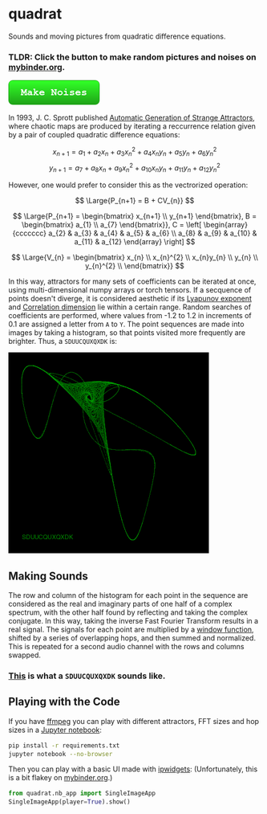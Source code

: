 # quadrat
Sounds and moving pictures from quadratic difference equations.

### TLDR: Click the button to make random pictures and noises on [mybinder.org](https://mybinder.org/).
[![Make Noises](img/make_noises.png)](https://mybinder.org/v2/gh/augeas/quadrat/main?urlpath=notebooks%2Fimage.ipynb%3F%26autorun%3Dtrue)

In 1993, J. C. Sprott published [Automatic Generation of Strange Attractors](https://sprott.physics.wisc.edu/pubs/PAPER203.HTM), where chaotic maps are produced by iterating a reccurrence relation given by a pair of coupled quadratic difference equations:

$$
x_{n+1} = a_{1} + a_{2}x_{n} + a_{3}x_{n}^{2} + a_{4}x_{n}y_{n} + a_{5}y_{n} + a_{6}y_{n}^{2}
$$
$$
y_{n+1} = a_{7} + a_{8}x_{n} + a_{9}x_{n}^{2} + a_{10}x_{n}y_{n} + a_{11}y_{n} + a_{12}y_{n}^{2}
$$

However, one would prefer to consider this as the vectrorized operation:

$$
\Large{P_{n+1} = B + CV_{n}}
$$

$$
\Large{P_{n+1} = \begin{bmatrix} x_{n+1} \\ y_{n+1} \end{bmatrix}, B =  \begin{bmatrix} a_{1} \\ a_{7} \end{bmatrix}}, C =  \left[ \begin{array}{ccccccc} a_{2} & a_{3} & a_{4} & a_{5} & a_{6} \\
a_{8} & a_{9} & a_{10} & a_{11} & a_{12} \end{array} \right]
$$

$$
\Large{V_{n} = \begin{bmatrix} x_{n} \\ x_{n}^{2} \\ x_{n}y_{n} \\ y_{n} \\ y_{n}^{2} \\  \end{bmatrix}}
$$

In this way, attractors for many sets of coefficients can be iterated at once, using multi-dimensional numpy arrays
or torch tensors. If a secquence of points doesn't diverge, it is considered aesthetic if its
[Lyapunov exponent](https://en.wikipedia.org/wiki/Lyapunov_exponent) and
[Correlation dimension](https://en.wikipedia.org/wiki/Correlation_dimension) lie within a
certain range. Random searches of coefficients are performed,
where values from -1.2 to 1.2 in increments of 0.1 are assigned a letter from `A` to `Y`. The point sequences are
made into images by taking a histogram, so that points visited more frequently are brighter. Thus, a `SDUUCQUXQXDK` is:

![SDUUCQUXQXDK](img/SDUUCQUXQXDK.png)

## Making Sounds

The row and column of the histogram for each point in the sequence are considered as the real and imaginary
parts of one half of a complex spectrum, with the other half found by reflecting and taking the complex conjugate.
In this way, taking the inverse Fast Fourier Transform results in a real signal. The signals for each point
are multiplied by a [window function](https://en.wikipedia.org/wiki/Window_function), shifted by a series of
overlapping hops, and then summed and normalized. This is repeated for a second audio channel with the rows and
columns swapped.

### [This](SDUUCQUXQXDK.mp3) is what a `SDUUCQUXQXDK` sounds like.

## Playing with the Code

If you have [ffmpeg](https://ffmpeg.org/) you can play with different attractors, FFT sizes and hop sizes in
a [Jupyter notebook](https://youtu.be/7jiPeIFXb6U?si=UT9EJb59Btl3enID):

```bash
pip install -r requirements.txt
jupyter notebook --no-browser
```

Then you can play with a basic UI made with [ipwidgets](https://ipywidgets.readthedocs.io/en/latest/):
(Unfortunately, this is a bit flakey on [mybinder.org](https://mybinder.org/).)

```python
from quadrat.nb_app import SingleImageApp
SingleImageApp(player=True).show()
```
